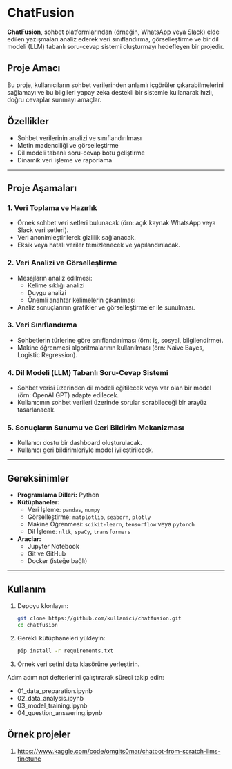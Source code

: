 # ChatFusion  

**ChatFusion**, sohbet platformlarından (örneğin, WhatsApp veya Slack) elde edilen yazışmaları analiz ederek veri sınıflandırma, görselleştirme ve bir dil modeli (LLM) tabanlı soru-cevap sistemi oluşturmayı hedefleyen bir projedir.  

## Proje Amacı  
Bu proje, kullanıcıların sohbet verilerinden anlamlı içgörüler çıkarabilmelerini sağlamayı ve bu bilgileri yapay zeka destekli bir sistemle kullanarak hızlı, doğru cevaplar sunmayı amaçlar.  

## Özellikler  
- Sohbet verilerinin analizi ve sınıflandırılması  
- Metin madenciliği ve görselleştirme  
- Dil modeli tabanlı soru-cevap botu geliştirme  
- Dinamik veri işleme ve raporlama  

---

## Proje Aşamaları  

### 1. **Veri Toplama ve Hazırlık**  
- Örnek sohbet veri setleri bulunacak (örn: açık kaynak WhatsApp veya Slack veri setleri).  
- Veri anonimleştirilerek gizlilik sağlanacak.  
- Eksik veya hatalı veriler temizlenecek ve yapılandırılacak.  

### 2. **Veri Analizi ve Görselleştirme**  
- Mesajların analiz edilmesi:  
  - Kelime sıklığı analizi  
  - Duygu analizi  
  - Önemli anahtar kelimelerin çıkarılması  
- Analiz sonuçlarının grafikler ve görselleştirmeler ile sunulması.  

### 3. **Veri Sınıflandırma**  
- Sohbetlerin türlerine göre sınıflandırılması (örn: iş, sosyal, bilgilendirme).  
- Makine öğrenmesi algoritmalarının kullanılması (örn: Naive Bayes, Logistic Regression).  

### 4. **Dil Modeli (LLM) Tabanlı Soru-Cevap Sistemi**  
- Sohbet verisi üzerinden dil modeli eğitilecek veya var olan bir model (örn: OpenAI GPT) adapte edilecek.  
- Kullanıcının sohbet verileri üzerinde sorular sorabileceği bir arayüz tasarlanacak.  

### 5. **Sonuçların Sunumu ve Geri Bildirim Mekanizması**  
- Kullanıcı dostu bir dashboard oluşturulacak.  
- Kullanıcı geri bildirimleriyle model iyileştirilecek.  

---

## Gereksinimler  
- **Programlama Dilleri:** Python  
- **Kütüphaneler:**  
  - Veri İşleme: `pandas`, `numpy`  
  - Görselleştirme: `matplotlib`, `seaborn`, `plotly`  
  - Makine Öğrenmesi: `scikit-learn`, `tensorflow` veya `pytorch`  
  - Dil İşleme: `nltk`, `spaCy`, `transformers`  
- **Araçlar:**  
  - Jupyter Notebook  
  - Git ve GitHub  
  - Docker (isteğe bağlı)  

---

## Kullanım  
1. Depoyu klonlayın:  
   ```bash
   git clone https://github.com/kullanici/chatfusion.git
   cd chatfusion

2. Gerekli kütüphaneleri yükleyin:
    ```bash
    pip install -r requirements.txt

3. Örnek veri setini data klasörüne yerleştirin.

  Adım adım not defterlerini çalıştırarak süreci takip edin:
  - 01_data_preparation.ipynb
  - 02_data_analysis.ipynb
  - 03_model_training.ipynb
  - 04_question_answering.ipynb


## Örnek projeler  
1. https://www.kaggle.com/code/omgits0mar/chatbot-from-scratch-llms-finetune